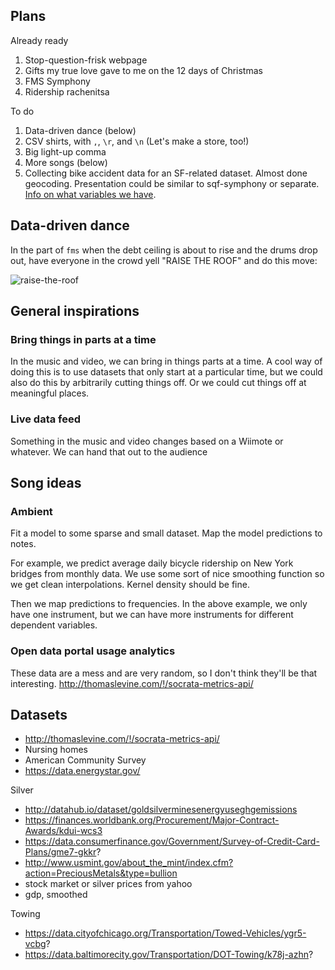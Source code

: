 ## Plans

Already ready

1. Stop-question-frisk webpage
2. Gifts my true love gave to me on the 12 days of Christmas
3. FMS Symphony
4. Ridership rachenitsa

To do

1. Data-driven dance (below)
2. CSV shirts, with `,`, `\r`, and `\n` (Let's make a store, too!)
3. Big light-up comma
4. More songs (below)
5. Collecting bike accident data for an SF-related dataset. Almost done geocoding. Presentation could be similar to sqf-symphony or separate. [Info on what variables we have](https://www.baycitizen.org/data/bikes/bike-accident-tracker/). 

## Data-driven dance

In the part of `fms` when the debt ceiling is about to rise and the drums drop out, have everyone in the crowd yell 
"RAISE THE ROOF" and do this move:

![raise-the-roof](http://gifrific.com/wp-content/uploads/2013/05/Michael-Scott-and-Dwight-Schrute-Raise-the-Roof.gif)

## General inspirations

### Bring things in parts at a time
In the music and video, we can bring in things parts at a time.
A cool way of doing this is to use datasets that only start at
a particular time, but we could also do this by arbitrarily cutting
things off. Or we could cut things off at meaningful places.

### Live data feed
Something in the music and video changes based on a Wiimote or
whatever. We can hand that out to the audience

## Song ideas

### Ambient
Fit a model to some sparse and small dataset. Map the model
predictions to notes.

For example, we predict average daily bicycle ridership on
New York bridges from monthly data. We use some sort of nice
smoothing function so we get clean interpolations. Kernel
density should be fine.

Then we map predictions to frequencies. In the above example,
we only have one instrument, but we can have more instruments
for different dependent variables.

### Open data portal usage analytics
These data are a mess and are very random, so I don't think they'll be that interesting.
http://thomaslevine.com/!/socrata-metrics-api/

## Datasets

* http://thomaslevine.com/!/socrata-metrics-api/
* Nursing homes
* American Community Survey
* https://data.energystar.gov/

Silver

* http://datahub.io/dataset/goldsilverminesenergyuseghgemissions
* https://finances.worldbank.org/Procurement/Major-Contract-Awards/kdui-wcs3
* https://data.consumerfinance.gov/Government/Survey-of-Credit-Card-Plans/gme7-gkkr?
* http://www.usmint.gov/about_the_mint/index.cfm?action=PreciousMetals&type=bullion
* stock market or silver prices from yahoo
* gdp, smoothed

Towing

* https://data.cityofchicago.org/Transportation/Towed-Vehicles/ygr5-vcbg?
* https://data.baltimorecity.gov/Transportation/DOT-Towing/k78j-azhn?
